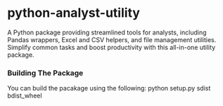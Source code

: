 # python-analyst-utility
A Python package providing streamlined tools for analysts, including Pandas wrappers, Excel and CSV helpers, and file management utilities. Simplify common tasks and boost productivity with this all-in-one utility package.


### Building The Package
You can build the pacakage using the following: 
python setup.py sdist bdist_wheel
